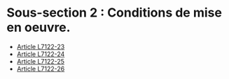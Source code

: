 # Sous-section 2 : Conditions de mise en oeuvre.

* [Article L7122-23](./LEGIARTI000006904587.md)
* [Article L7122-24](./LEGIARTI000006904588.md)
* [Article L7122-25](./LEGIARTI000006904589.md)
* [Article L7122-26](./LEGIARTI000006904590.md)

